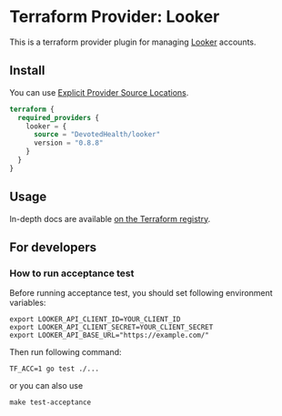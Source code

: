 # Terraform Provider: Looker

This is a terraform provider plugin for managing [Looker](https://www.looker.com/) accounts.

## Install

You can use [Explicit Provider Source Locations](https://www.terraform.io/upgrade-guides/0-13.html#explicit-provider-source-locations).

```terraform
terraform {
  required_providers {
    looker = {
      source = "DevotedHealth/looker"
      version = "0.8.8"
    }
  }
}
```

## Usage

In-depth docs are available [on the Terraform registry](https://registry.terraform.io/providers/DevotedHealth/looker/latest).


## For developers

### How to run acceptance test

Before running acceptance test, you should set following environment variables:

```shell
export LOOKER_API_CLIENT_ID=YOUR_CLIENT_ID
export LOOKER_API_CLIENT_SECRET=YOUR_CLIENT_SECRET
export LOOKER_API_BASE_URL="https://example.com/"
```

Then run following command:

```shell
TF_ACC=1 go test ./...
```

or you can also use

```shell
make test-acceptance
```
